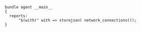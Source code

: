 ``` {.cfengine3 tangle="network_connections.cf"}
bundle agent __main__
{
  reports:
      "$(with)" with => storejson( network_connections());
}
```
